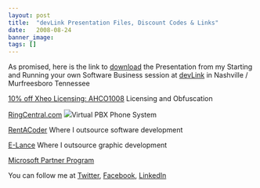 ```yaml
---
layout: post
title:  "devLink Presentation Files, Discount Codes & Links"
date:   2008-08-24
banner_image: 
tags: []
---
```


As promised, here is the link to [download](http://dq15kw.bay.livefilestore.com/y1plC27HBm31FO0vX3AT12vbezHqrrnXHVf_jHWxOFsXFlQcFrag-e0IzDpF3_jWDW3M5dcS4dwCWQ/Running%20your%20own%20Software%20Shop.pptx?download) the Presentation from my Starting and Running your own Software Business session at [devLink](http://www.devlink.net/) in Nashville / Murfreesboro Tennessee

[10% off Xheo Licensing: AHCO1008](http://www.xheo.com/) Licensing and Obfuscation

[RingCentral.com](http://www.kqzyfj.com/click-2791885-10462298) ![](http://www.tqlkg.com/image-2791885-10462298)Virtual PBX Phone System

[RentACoder](http://www.rentacoder.com/RentACoder/SmallBiz.asp?txtFromURL=AId_6386616) Where I outsource software development

[E-Lance](http://www.elance.com/home?rid=1D2DY ) Where I outsource graphic development

[Microsoft Partner Program](http://partner.microsoft.com/)


You can follow me at [Twitter](http://twitter.com/vonlar), [Facebook](http://www.facebook.com/profile.php?id=565952914), [LinkedIn](http://www.linkedin.com/in/vonlar)